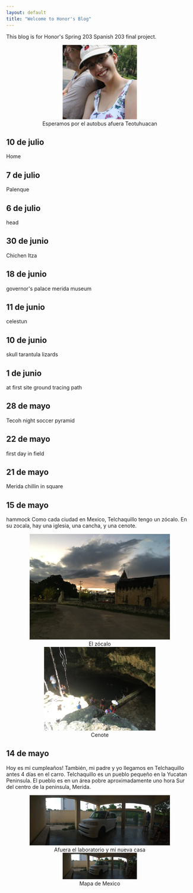 ```yaml
---
layout: default
title: "Welcome to Honor's Blog"
---
```


This blog is for Honor's Spring 203 Spanish 203 final project.

<center>
  <img src="images/me.jpg" alt="me" width="200"/>
  <figcaption>Esperamos por el autobus afuera Teotuhuacan</figcaption>
</center>


## 10 de julio
Home

## 7 de julio
Palenque

## 6 de julio
head

## 30 de junio
Chichen Itza

## 18 de junio
governor's palace
merida museum

## 11 de junio
celestun

## 10 de junio
skull
tarantula
lizards

## 1 de junio
at first site
ground
tracing path

## 28 de mayo
Tecoh
night soccer
pyramid

## 22 de mayo
first day in field

## 21 de mayo
Merida chillin in square

## 15 de mayo
hammock 
Como cada ciudad en Mexico, Telchaquillo tengo un zócalo. En su zocala, hay una iglesia, una cancha, y una cenote. 
<center>
  <img src="images/telchequilloSquareAndChurch.jpg" alt="me" width="400"/>
  <figcaption>El zócalo</figcaption>
</center>
<center>
  <img src="images/telchequilloCenote.jpg" alt="me" width="300"/>
  <figcaption>Cenote</figcaption>
</center>

## 14 de mayo
Hoy es mi cumpleaños! También, mi padre y yo llegamos en Telchaquillo antes 4 días en el carro. Telchaquillo es un pueblo pequeño en la Yucatan Peninsula. El pueblo es en un área pobre aproximadamente uno hora Sur del centro de la peninsula, Merida.
<center>
  <img src="images/gated.jpg" alt="me" width="400"/>
  <figcaption>Afuera el laboratorio y mi nueva casa</figcaption>
</center>
<center>
  <img src="images/gated.jpg" alt="me" width="200"/>
  <figcaption>Mapa de Mexico</figcaption>
</center>


<style> img {max-width: 75%;}</style>
